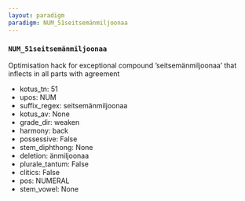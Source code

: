 ```yaml
---
layout: paradigm
paradigm: NUM_51seitsemänmiljoonaa
---
```

### ` NUM_51seitsemänmiljoonaa `

Optimisation hack for exceptional compound ’seitsemänmiljoonaa’ that inflects in all parts with agreement
* kotus_tn: 51
* upos: NUM
* suffix_regex: seitsemänmiljoonaa
* kotus_av: None
* grade_dir: weaken
* harmony: back
* possessive: False
* stem_diphthong: None
* deletion: änmiljoonaa
* plurale_tantum: False
* clitics: False
* pos: NUMERAL
* stem_vowel: None
